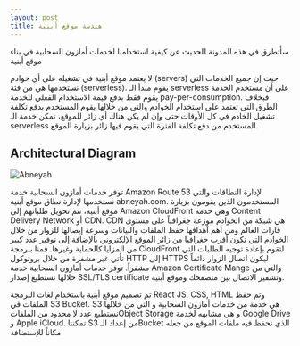 ```yaml
---
layout: post
title: هندسة موقع أبنية
---
```

سأتطرق في هذه المدونة للحديث عن كيفية استخدامنا لخدمات أمازون السحابية في بناء موقع أبنية

لا يعتمد موقع أبنية في تشغيله على أي خوادم (servers) حيث إن جميع الخدمات التي نستخدمها هي من فئة (serverless). يقوم مبدأ الـ serverless على أن مستخدم الخدمة يقوم فقط بدفع قيمة الاستخدام الفعلي للخدمة pay-per-consumption. فبخلاف الطرق التي تعتمد على استخدام الخوادم والتي من خلالها يقوم المستخدم بدفع تكلفة تشغيل الخادم في كل الأوقات حتى وإن لم يكن هناك أي زائر للموقع، تمكن خدمة الـ serverless المستخدم من دفع تكلفة الفترة التي يقوم فيها زائر بزيارة الموقع.

## Architectural Diagram
<img src="https://blog.abneyah.com/public/img/website_architecture.png" alt="Abneyah">



توفر خدمات أمازون السحابية خدمة Amazon Route 53 لإدارة النطاقات والتي نستخدمها لإدارة نطاق موقع أبنية abneyah.com. المستخدمون الذين يقومون بزيارة موقع أبنية، تتم تحويل طلباتهم إلى Amazon CloudFront وهي خدمة Content Delivery Network أو CDN. CDN هي شبكة من الخوادم موزعة جغرافياً على مستوى قارات العالم ومن أهم أهدافها حفظ الملفات والبيانات وسرعة إيصالها للزوار من خلال الخوادم التي تكون أقرب جغرافيا من زائر الموقع الإلكتروني بالإضافة إلى توفير عدد كبير من المزايا كالحماية وغيرها. قمنا ببرمجة CloudFront لتقوم بإعادة توجيه الطلبات التي تأتي غير مشفرة من خلال بروتوكول HTTP إلى HTTPS ليكون اتصال الزوار دائماً مشفراً. توفر خدمات أمازون السحابية خدمة Amazon Certificate Mange والتي من خلالها نستطيع إصدار SSL/TLS certificate وتشفير الاتصال بين متصفحك وموقع أبنية.

تم تصميم موقع أبنية باستخدام لغات البرمجة React JS, CSS, HTML وتم حفظ الملفات في S3 Bucket. S3 هي خدمة من خدمات أمازون السحابية و التي من خلالها نستطيع عدد لا محدود من الملفاتObject Storage و هي مشابهه لخدمة Google Drive و Apple iCloud. تمكننا S3 من إعداد الـBucket الذي نحفظ فيه ملفات الموقع من جعله مكاناً للإستضافة. 
 

